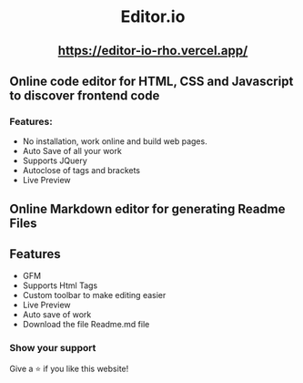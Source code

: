 <div align="center">

# Editor.io
## https://editor-io-rho.vercel.app/

</div>

## Online code editor for HTML, CSS and Javascript to discover frontend code

<div align="center">
<!--   <img alt="Demo" src="./src/Assets/web.gif"/> -->
</div>

### Features:

- No installation, work online and build web pages.
- Auto Save of all your work
- Supports JQuery
- Autoclose of tags and brackets
- Live Preview

## Online Markdown editor for generating Readme Files

<div align="center">
<!--   <img alt="Demo" src="./src/Assets/markdown.gif"/> -->
</div>

## Features

- GFM
- Supports Html Tags
- Custom toolbar to make editing easier
- Live Preview
- Auto save of work
- Download the file Readme.md file

### Show your support

Give a ⭐ if you like this website!

<!-- <a href="https://www.buymeacoffee.com/soumyajit4419" target="_blank"><img src="https://cdn.buymeacoffee.com/buttons/v2/default-violet.png" alt="Buy Me A Coffee" height= "60px" width= "217px" ></a> -->
